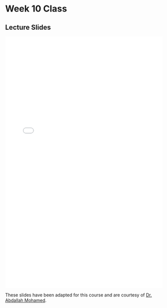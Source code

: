 # Week 10 Class

## Lecture Slides

<iframe src="../../2022-03-14 - Week10.pdf" width="100%" height="800px" frameBorder="0"> </iframe>

These slides have been adapted for this course and are courtesy of [Dr. Abdallah Mohamed](https://people.ok.ubc.ca/abdalmoh/).

